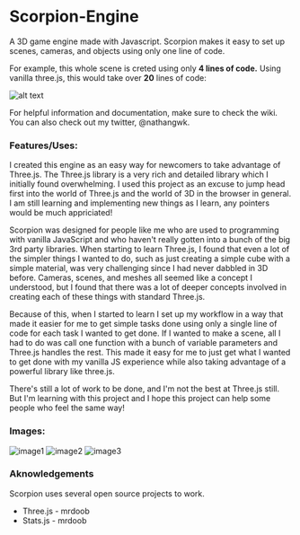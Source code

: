 # Scorpion-Engine
A 3D game engine made with Javascript. Scorpion makes it easy to set up scenes, cameras, and objects using only one line of code.

For example, this whole scene is creted using only **4 lines of code.** Using vanilla three.js, this would take over **20** lines of code:

![alt text](https://cdn1.imggmi.com/uploads/2019/9/10/5e8f6611a5682143158ac50015cf8deb-full.png)

For helpful information and documentation, make sure to check the wiki. You can also check out my twitter, @nathangwk.

### Features/Uses:
I created this engine as an easy way for newcomers to take advantage of Three.js. The Three.js library is a very rich and detailed library which I initially found overwhelming. I used this project as an excuse to jump head first into the world of Three.js and the world of 3D in the browser in general. I am still learning and implementing new things as I learn, any pointers would be much appriciated!

Scorpion was designed for people like me who are used to programming with vanilla JavaScript and who haven't really gotten into a bunch of the big 3rd party libraries. When starting to learn Three.js, I found that even a lot of the simpler things I wanted to do, such as just creating a simple cube with a simple material, was very challenging since I had never dabbled in 3D before. Cameras, scenes, and meshes all seemed like a concept I understood, but I found that there was a lot of deeper concepts involved in creating each of these things with standard Three.js.

Because of this, when I started to learn I set up my workflow in a way that made it easier for me to get simple tasks done using only a single line of code for each task I wanted to get done. If I wanted to make a scene, all I had to do was call one function with a bunch of variable parameters and Three.js handles the rest. This made it easy for me to just get what I wanted to get done with my vanilla JS experience while also taking advantage of a powerful library like three.js.

There's still a lot of work to be done, and I'm not the best at Three.js still. But I'm learning with this project and I hope this project can help some people who feel the same way!

### Images:

![image1](https://cdn1.imggmi.com/uploads/2019/9/12/9df346ac14a51f5892f2f276cd841f7f-full.png)
![image2](https://camo.githubusercontent.com/b35e851745ff46d1f2713bee5be4d46077aecf98/68747470733a2f2f63646e312e696d67676d692e636f6d2f75706c6f6164732f323031392f392f31312f34333836613966386436613037353565353739323831383964653331353265342d66756c6c2e706e67)
![image3](https://camo.githubusercontent.com/ddecb81a7d9b184789df639c52def8fe56eb9831/68747470733a2f2f63646e312e696d67676d692e636f6d2f75706c6f6164732f323031392f392f31302f64303437303864373030336230653331313939663561383761383661326639332d66756c6c2e706e67)

### Aknowledgements
Scorpion uses several open source projects to work.

* Three.js - mrdoob
* Stats.js - mrdoob
